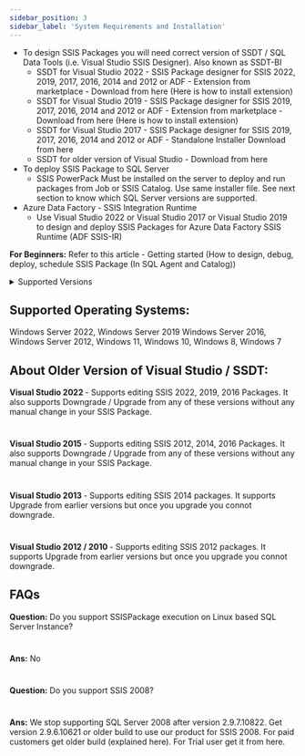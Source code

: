 ```yaml
---
sidebar_position: 3
sidebar_label: 'System Requirements and Installation'
---
```



- To design SSIS Packages you will need correct version of SSDT / SQL Data Tools (i.e. Visual Studio SSIS Designer). Also known as SSDT-BI
    -  SSDT for Visual Studio 2022 - SSIS Package designer for SSIS 2022, 2019, 2017, 2016, 2014 and 2012 or ADF - Extension from marketplace - Download from here (Here is how to install extension)
    -  SSDT for Visual Studio 2019 - SSIS Package designer for SSIS 2019, 2017, 2016, 2014 and 2012 or ADF - Extension from marketplace - Download from here (Here is how to install extension)
    - SSDT for Visual Studio 2017 - SSIS Package designer for SSIS 2019, 2017, 2016, 2014 and 2012 or ADF - Standalone Installer Download from here
    - SSDT for older version of Visual Studio - Download from here
- To deploy SSIS Package to SQL Server
    - SSIS PowerPack Must be installed on the server to deploy and run packages from Job or SSIS Catalog. Use same installer file. See next section to know which SQL Server versions are supported.
- Azure Data Factory - SSIS Integration Runtime
    - Use Visual Studio 2022 or Visual Studio 2017 or Visual Studio 2019 to design and deploy SSIS Packages for Azure Data Factory SSIS Runtime (ADF SSIS-IR)

<b>For Beginners:</b> Refer to this article - Getting started  (How to design, debug, deploy, schedule SSIS Package (In SQL Agent and Catalog))



<details>
  <summary>Supported Versions</summary>
  <div>
    <br/>
    <details>
      <summary>
        Supported SSIS Versions:
      </summary>
      <div>SSIS 2022, 2019, 2017, 2016, 2014, 2012 on Windows OS only</div>
    </details>
    <br/>
    <details>
      <summary>
        Supported SQL Server Version for SSIS Package Deployment:
      </summary>
      <div>SQL Server 2022, 2019, 2017, 2016, 2014, 2012 on Windows OS only</div>
    </details>
  </div>
</details>



## Supported Operating Systems:

Windows Server 2022, Windows Server 2019 Windows Server 2016, Windows Server 2012, Windows 11, Windows 10, Windows 8, Windows 7

## About Older Version of Visual Studio / SSDT:

<b>Visual Studio 2022 </b>- Supports editing SSIS 2022, 2019, 2016 Packages. It also supports Downgrade / Upgrade from any of these versions without any manual change in your SSIS Package.

#
<b>Visual Studio 2015 </b>- Supports editing SSIS 2012, 2014, 2016 Packages. It also supports Downgrade / Upgrade from any of these versions without any manual change in your SSIS Package.

#
<b>Visual Studio 2013 </b>- Supports editing SSIS 2014 packages. It supports Upgrade from earlier versions but once you upgrade you connot downgrade.

#
<b>Visual Studio 2012 / 2010 </b>- Supports editing SSIS 2012 packages. It supports Upgrade from earlier versions but once you upgrade you connot downgrade.

 
## FAQs

<b>Question:</b> Do you support SSISPackage execution on Linux based SQL Server Instance?

#
<b>Ans:</b> No

#
<b>Question:</b> Do you support SSIS 2008?

#
<b>Ans:</b> We stop supporting SQL Server 2008 after version 2.9.7.10822. Get version 2.9.6.10621 or older build to use our product for SSIS 2008. For paid customers get older build (explained here). For Trial user get it from here. 
